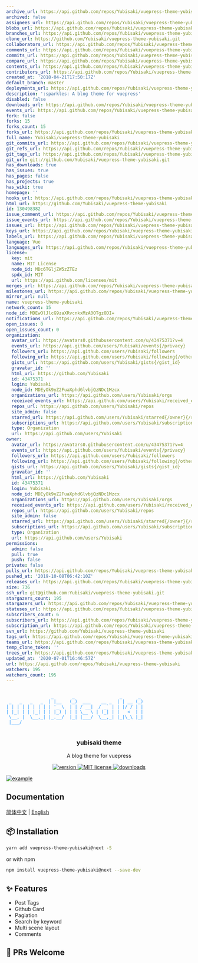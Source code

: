 ```yaml
---
archive_url: https://api.github.com/repos/Yubisaki/vuepress-theme-yubisaki/{archive_format}{/ref}
archived: false
assignees_url: https://api.github.com/repos/Yubisaki/vuepress-theme-yubisaki/assignees{/user}
blobs_url: https://api.github.com/repos/Yubisaki/vuepress-theme-yubisaki/git/blobs{/sha}
branches_url: https://api.github.com/repos/Yubisaki/vuepress-theme-yubisaki/branches{/branch}
clone_url: https://github.com/Yubisaki/vuepress-theme-yubisaki.git
collaborators_url: https://api.github.com/repos/Yubisaki/vuepress-theme-yubisaki/collaborators{/collaborator}
comments_url: https://api.github.com/repos/Yubisaki/vuepress-theme-yubisaki/comments{/number}
commits_url: https://api.github.com/repos/Yubisaki/vuepress-theme-yubisaki/commits{/sha}
compare_url: https://api.github.com/repos/Yubisaki/vuepress-theme-yubisaki/compare/{base}...{head}
contents_url: https://api.github.com/repos/Yubisaki/vuepress-theme-yubisaki/contents/{+path}
contributors_url: https://api.github.com/repos/Yubisaki/vuepress-theme-yubisaki/contributors
created_at: '2018-04-21T17:50:17Z'
default_branch: master
deployments_url: https://api.github.com/repos/Yubisaki/vuepress-theme-yubisaki/deployments
description: ':sparkles: A blog theme for vuepress'
disabled: false
downloads_url: https://api.github.com/repos/Yubisaki/vuepress-theme-yubisaki/downloads
events_url: https://api.github.com/repos/Yubisaki/vuepress-theme-yubisaki/events
fork: false
forks: 15
forks_count: 15
forks_url: https://api.github.com/repos/Yubisaki/vuepress-theme-yubisaki/forks
full_name: Yubisaki/vuepress-theme-yubisaki
git_commits_url: https://api.github.com/repos/Yubisaki/vuepress-theme-yubisaki/git/commits{/sha}
git_refs_url: https://api.github.com/repos/Yubisaki/vuepress-theme-yubisaki/git/refs{/sha}
git_tags_url: https://api.github.com/repos/Yubisaki/vuepress-theme-yubisaki/git/tags{/sha}
git_url: git://github.com/Yubisaki/vuepress-theme-yubisaki.git
has_downloads: true
has_issues: true
has_pages: false
has_projects: true
has_wiki: true
homepage: ''
hooks_url: https://api.github.com/repos/Yubisaki/vuepress-theme-yubisaki/hooks
html_url: https://github.com/Yubisaki/vuepress-theme-yubisaki
id: 130498382
issue_comment_url: https://api.github.com/repos/Yubisaki/vuepress-theme-yubisaki/issues/comments{/number}
issue_events_url: https://api.github.com/repos/Yubisaki/vuepress-theme-yubisaki/issues/events{/number}
issues_url: https://api.github.com/repos/Yubisaki/vuepress-theme-yubisaki/issues{/number}
keys_url: https://api.github.com/repos/Yubisaki/vuepress-theme-yubisaki/keys{/key_id}
labels_url: https://api.github.com/repos/Yubisaki/vuepress-theme-yubisaki/labels{/name}
language: Vue
languages_url: https://api.github.com/repos/Yubisaki/vuepress-theme-yubisaki/languages
license:
  key: mit
  name: MIT License
  node_id: MDc6TGljZW5zZTEz
  spdx_id: MIT
  url: https://api.github.com/licenses/mit
merges_url: https://api.github.com/repos/Yubisaki/vuepress-theme-yubisaki/merges
milestones_url: https://api.github.com/repos/Yubisaki/vuepress-theme-yubisaki/milestones{/number}
mirror_url: null
name: vuepress-theme-yubisaki
network_count: 15
node_id: MDEwOlJlcG9zaXRvcnkxMzA0OTgzODI=
notifications_url: https://api.github.com/repos/Yubisaki/vuepress-theme-yubisaki/notifications{?since,all,participating}
open_issues: 0
open_issues_count: 0
organization:
  avatar_url: https://avatars0.githubusercontent.com/u/43475371?v=4
  events_url: https://api.github.com/users/Yubisaki/events{/privacy}
  followers_url: https://api.github.com/users/Yubisaki/followers
  following_url: https://api.github.com/users/Yubisaki/following{/other_user}
  gists_url: https://api.github.com/users/Yubisaki/gists{/gist_id}
  gravatar_id: ''
  html_url: https://github.com/Yubisaki
  id: 43475371
  login: Yubisaki
  node_id: MDEyOk9yZ2FuaXphdGlvbjQzNDc1Mzcx
  organizations_url: https://api.github.com/users/Yubisaki/orgs
  received_events_url: https://api.github.com/users/Yubisaki/received_events
  repos_url: https://api.github.com/users/Yubisaki/repos
  site_admin: false
  starred_url: https://api.github.com/users/Yubisaki/starred{/owner}{/repo}
  subscriptions_url: https://api.github.com/users/Yubisaki/subscriptions
  type: Organization
  url: https://api.github.com/users/Yubisaki
owner:
  avatar_url: https://avatars0.githubusercontent.com/u/43475371?v=4
  events_url: https://api.github.com/users/Yubisaki/events{/privacy}
  followers_url: https://api.github.com/users/Yubisaki/followers
  following_url: https://api.github.com/users/Yubisaki/following{/other_user}
  gists_url: https://api.github.com/users/Yubisaki/gists{/gist_id}
  gravatar_id: ''
  html_url: https://github.com/Yubisaki
  id: 43475371
  login: Yubisaki
  node_id: MDEyOk9yZ2FuaXphdGlvbjQzNDc1Mzcx
  organizations_url: https://api.github.com/users/Yubisaki/orgs
  received_events_url: https://api.github.com/users/Yubisaki/received_events
  repos_url: https://api.github.com/users/Yubisaki/repos
  site_admin: false
  starred_url: https://api.github.com/users/Yubisaki/starred{/owner}{/repo}
  subscriptions_url: https://api.github.com/users/Yubisaki/subscriptions
  type: Organization
  url: https://api.github.com/users/Yubisaki
permissions:
  admin: false
  pull: true
  push: false
private: false
pulls_url: https://api.github.com/repos/Yubisaki/vuepress-theme-yubisaki/pulls{/number}
pushed_at: '2019-10-08T06:42:10Z'
releases_url: https://api.github.com/repos/Yubisaki/vuepress-theme-yubisaki/releases{/id}
size: 736
ssh_url: git@github.com:Yubisaki/vuepress-theme-yubisaki.git
stargazers_count: 195
stargazers_url: https://api.github.com/repos/Yubisaki/vuepress-theme-yubisaki/stargazers
statuses_url: https://api.github.com/repos/Yubisaki/vuepress-theme-yubisaki/statuses/{sha}
subscribers_count: 6
subscribers_url: https://api.github.com/repos/Yubisaki/vuepress-theme-yubisaki/subscribers
subscription_url: https://api.github.com/repos/Yubisaki/vuepress-theme-yubisaki/subscription
svn_url: https://github.com/Yubisaki/vuepress-theme-yubisaki
tags_url: https://api.github.com/repos/Yubisaki/vuepress-theme-yubisaki/tags
teams_url: https://api.github.com/repos/Yubisaki/vuepress-theme-yubisaki/teams
temp_clone_token: ''
trees_url: https://api.github.com/repos/Yubisaki/vuepress-theme-yubisaki/git/trees{/sha}
updated_at: '2020-07-01T16:46:57Z'
url: https://api.github.com/repos/Yubisaki/vuepress-theme-yubisaki
watchers: 195
watchers_count: 195
---
```


<pre>
<code style="color: #1890ff">
                 _       _                 _      _
 _   _   _   _  | |__   (_)  ___    __ _  | | __ (_)
| | | | | | | | | '_ \  | | / __|  / _` | | |/ / | |
| |_| | | |_| | | |_) | | | \__ \ | (_| | |   <  | |
 \__, |  \__,_| |_.__/  |_| |___/  \__,_| |_|\_\ |_|
 |___/
</code>
</pre>

<p align="center">
  <!-- <a href="https://wuwaki.me/yubisaki/intro.html">
    <img src="https://blog-1252181333.cos.ap-shanghai.myqcloud.com/blog/yubisaki.png" alt="Logo">
  </a> -->
  <h3 align="center">yubisaki theme</h3>
  <p align="center">A blog theme for vuepress</p>
</p>

<p align="center">
  <a href="https://www.npmjs.com/package/vuepress-theme-yubisaki">
    <img src="https://img.shields.io/npm/v/vuepress-theme-yubisaki.svg?style=flat-square" alt="version">
  </a>
  <a href="https://github.com/Yubisaki/vuepress-theme-yubisaki/blob/master/LICENSE">
    <img src="https://img.shields.io/npm/l/vuepress-theme-yubisaki.svg?style=flat-square" alt="MIT license">
  </a>
  <a href="https://npmcharts.com/compare/vuepress-theme-yubisaki">
    <img src="https://img.shields.io/npm/dm/vuepress-theme-yubisaki.svg?style=flat-square" alt="downloads">
  </a>
</p>

<p>
  <a href="https://wuwaki.me/yubisaki/intro.html">
    <img src="https://blog-1252181333.cos.ap-shanghai.myqcloud.com/blog/example.png" alt="example" />
  </a>
</p>


## Documentation

[简体中文](https://wuwaki.me/yubisaki/next.html) | [English](https://wuwaki.me/yubisaki/next-en.html)

## 📦 Installation

```bash
yarn add vuepress-theme-yubisaki@next -S
```
or with npm
```bash
npm install vuepress-theme-yubisaki@next --save-dev
```

## ✨ Features

- Post Tags
- Github Card
- Pagiation
- Search by keyword
- Multi scene layout
- Comments

## 🤝 PRs Welcome